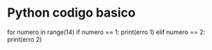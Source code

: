 # Python codigo basico
for numero in range(14)
if numero == 1:
 print(erro 1)
 elif numero == 2:
  print(erro 2)
